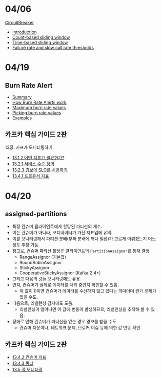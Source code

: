 # 04/06

[CircuitBreaker](https://github.com/codehumane/what-i-learned/blob/master/document/resilience4j-circuitbreaker.md#circuitbreaker)

- [Introduction](https://github.com/codehumane/what-i-learned/blob/master/document/resilience4j-circuitbreaker.md#introduction)
- [Count-based sliding window](https://github.com/codehumane/what-i-learned/blob/master/document/resilience4j-circuitbreaker.md#count-based-sliding-window)
- [Time-based sliding window](https://github.com/codehumane/what-i-learned/blob/master/document/resilience4j-circuitbreaker.md#time-based-sliding-window)
- [Failure rate and slow call rate thresholds](https://github.com/codehumane/what-i-learned/blob/master/document/resilience4j-circuitbreaker.md#failure-rate-and-slow-call-rate-thresholds)

# 04/19

## Burn Rate Alert

- [Summary](https://github.com/codehumane/what-i-learned/blob/master/document/burn-rate.md#summary)
- [How Burn Rate Alerts work](https://github.com/codehumane/what-i-learned/blob/master/document/burn-rate.md#how-burn-rate-alerts-work)
- [Maximum burn rate values](https://github.com/codehumane/what-i-learned/blob/master/document/burn-rate.md#maximum-burn-rate-values)
- [Picking burn rate values](https://github.com/codehumane/what-i-learned/blob/master/document/burn-rate.md#picking-burn-rate-values)
- [Examples](https://github.com/codehumane/what-i-learned/blob/master/document/burn-rate.md#examples)

## 카프카 핵심 가이드 2판

13장. 카프카 모니터링하기

- [13.1.2 어떤 지표가 필요한가?](https://github.com/codehumane/what-i-learned/blob/master/book/ktdg-2e/README.md#1312-%EC%96%B4%EB%96%A4-%EC%A7%80%ED%91%9C%EA%B0%80-%ED%95%84%EC%9A%94%ED%95%9C%EA%B0%80)
- [13.2.1 서비스 수준 정의](https://github.com/codehumane/what-i-learned/blob/master/book/ktdg-2e/README.md#1321-%EC%84%9C%EB%B9%84%EC%8A%A4-%EC%88%98%EC%A4%80-%EC%A0%95%EC%9D%98)
- [13.2.3 경보에 SLO를 사용하기](https://github.com/codehumane/what-i-learned/blob/master/book/ktdg-2e/README.md#1323-%EA%B2%BD%EB%B3%B4%EC%97%90-slo%EB%A5%BC-%EC%82%AC%EC%9A%A9%ED%95%98%EA%B8%B0)
- [13.4.1 프로듀서 지표](https://github.com/codehumane/what-i-learned/blob/master/book/ktdg-2e/README.md#1341-%ED%94%84%EB%A1%9C%EB%93%80%EC%84%9C-%EC%A7%80%ED%91%9C)

# 04/20

## assigned-partitions

- 특정 컨슈머 클라이언트에게 할당된 파티션의 개수.
- 이는 컨슈머가 아니라, 코디네이터가 가진 지표임에 유의.
- 이를 모니터링해서 파티션 분배(부하 분배에 꽤나 밀접)가 고르게 이뤄졌는지 어느 정도 추정 가능.
- 참고로, 컨슈머 파티션 할당은 클라이언트의 `PartitionAssignor`를 통해 결정.
  - RangeAssignor (기본값)
  - RoundRobinAssignor
  - StickyAssignor
  - CooperativeStickyAssignor (Kafka 2.4+)
- 그리고 다음의 것들 모니터링에도 유용.
- 먼저, 컨슈머가 실제로 데이터를 처리 중인지 확인할 수 있음.
  - 이 값이 0이면 컨슈머가 데이터를 수신하지 않고 있다는 의미이며 뭔가 문제가 있을 수도.
- 다음으로, 리밸런싱 감지에도 도움.
  - 리밸런싱이 일어나면 이 값에 변동이 발생하므로, 리밸런싱을 추적해 볼 수 있음.
- 장애로 인해 컨슈머가 파티션을 잃는 경우 경보를 받을 수도.
  - 컨슈머 다운이나, 네트워크 문제, 브로커 이슈 등에 의한 값 변동 확인.

## 카프카 핵심 가이드 2판

- [13.4.2 컨슈머 지표](https://github.com/codehumane/what-i-learned/blob/master/book/ktdg-2e/README.md#1342-%EC%BB%A8%EC%8A%88%EB%A8%B8-%EC%A7%80%ED%91%9C)
- [13.4.3 쿼터](https://github.com/codehumane/what-i-learned/blob/master/book/ktdg-2e/README.md#1343-%EC%BF%BC%ED%84%B0)
- [13.5 랙 모니터링](https://github.com/codehumane/what-i-learned/blob/master/book/ktdg-2e/README.md#135-%EB%9E%99-%EB%AA%A8%EB%8B%88%ED%84%B0%EB%A7%81)
